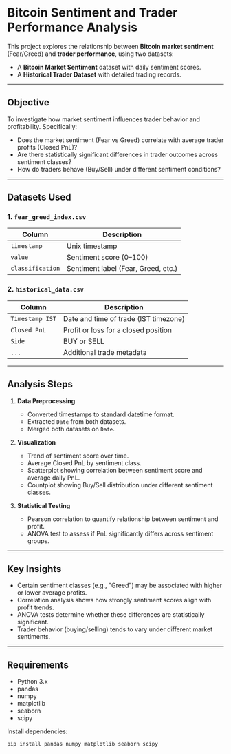#  Bitcoin Sentiment and Trader Performance Analysis

This project explores the relationship between **Bitcoin market sentiment** (Fear/Greed) and **trader performance**, using two datasets:
- A **Bitcoin Market Sentiment** dataset with daily sentiment scores.
- A **Historical Trader Dataset** with detailed trading records.

---

##  Objective

To investigate how market sentiment influences trader behavior and profitability. Specifically:
- Does the market sentiment (Fear vs Greed) correlate with average trader profits (Closed PnL)?
- Are there statistically significant differences in trader outcomes across sentiment classes?
- How do traders behave (Buy/Sell) under different sentiment conditions?

---

##  Datasets Used

### 1. `fear_greed_index.csv`
| Column        | Description                           |
|---------------|---------------------------------------|
| `timestamp`   | Unix timestamp                        |
| `value`       | Sentiment score (0–100)               |
| `classification` | Sentiment label (Fear, Greed, etc.) |

### 2. `historical_data.csv`
| Column             | Description                            |
|--------------------|----------------------------------------|
| `Timestamp IST`    | Date and time of trade (IST timezone)  |
| `Closed PnL`       | Profit or loss for a closed position   |
| `Side`             | BUY or SELL                            |
| `...`              | Additional trade metadata              |

---

##  Analysis Steps

1. **Data Preprocessing**
   - Converted timestamps to standard datetime format.
   - Extracted `Date` from both datasets.
   - Merged both datasets on `Date`.

2. **Visualization**
   - Trend of sentiment score over time.
   - Average Closed PnL by sentiment class.
   - Scatterplot showing correlation between sentiment score and average daily PnL.
   - Countplot showing Buy/Sell distribution under different sentiment classes.

3. **Statistical Testing**
   - Pearson correlation to quantify relationship between sentiment and profit.
   - ANOVA test to assess if PnL significantly differs across sentiment groups.

---

##  Key Insights

- Certain sentiment classes (e.g., "Greed") may be associated with higher or lower average profits.
- Correlation analysis shows how strongly sentiment scores align with profit trends.
- ANOVA tests determine whether these differences are statistically significant.
- Trader behavior (buying/selling) tends to vary under different market sentiments.

---

##  Requirements

- Python 3.x
- pandas
- numpy
- matplotlib
- seaborn
- scipy

Install dependencies:

```bash
pip install pandas numpy matplotlib seaborn scipy
